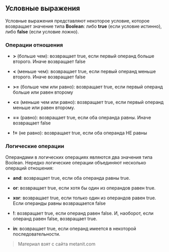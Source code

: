 ## Условные выражения

Условные выражения представляют некоторое условие, которое возвращает значение типа **Boolean**: либо **true** (если условие истинно), либо **false** (если условие ложно).

### Операции отношения

- **>** (больше чем): возвращает true, если первый операнд больше второго. Иначе возвращает false

- **<** (меньше чем): возвращает true, если первый операнд меньше второго. Иначе возвращает false

- **>=** (больше чем или равно): возвращает true, если первый операнд больше или равен второму

- **<=** (меньше чем или равно): возвращает true, если первый операнд меньше или равен второму.

- **==** (равно): возвращает true, если оба операнда равны. Иначе возвращает false

- **!=** (не равно): возвращает true, если оба операнда НЕ равны

### Логические операции

Операндами в логических операциях являются два значения типа Boolean. Нередко логические операции объединяют несколько операций отношения:

- **and**: возвращает true, если оба операнда равны true.

- **or**: возвращает true, если хотя бы один из операндов равен true.

- **xor**: возвращает true, если только один из операндов равен true. Если операнды равны возвращается false

- **!**: возвращает true, если операнд равен false. И, наоборот, если операнд равен false, возвращает true.

- **in**: возвращает true, если операнд имеется в некоторой последовательности.


> Материал взят с сайта metanit.com